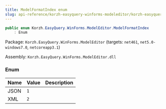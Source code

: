 ```yaml
---
title: ModelFormatIndex enum
slug: api-reference/korzh-easyquery-winforms-modeleditor/korzh-easyquery-winforms-modeleditor-namespace/modelformatindex-enum
---
```


```csharp
public enum Korzh.EasyQuery.WinForms.ModelEditor.ModelFormatIndex
    : Enum

```
Package: `Korzh.EasyQuery.WinForms.ModelEditor` (targets: `net461`, `net5.0-windows7.0`, `netcoreapp3.1`)

Assembly: `Korzh.EasyQuery.WinForms.ModelEditor.dll`

### Enum

| Name | Value | Description | 
| --- | --- | --- | 
| JSON | `1` |  | 
| XML | `2` |  |